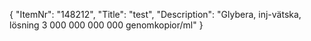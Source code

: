 {
  "ItemNr": "148212",
  "Title": "test",
  "Description": "Glybera, inj-vätska, lösning 3 000 000 000 000 genomkopior/ml"
}
